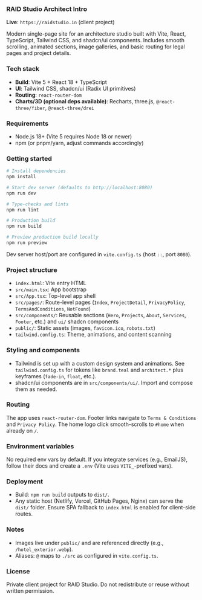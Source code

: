### RAID Studio Architect Intro

**Live**: `https://raidstudio.in` (client project)

Modern single-page site for an architecture studio built with Vite, React, TypeScript, Tailwind CSS, and shadcn/ui components. Includes smooth scrolling, animated sections, image galleries, and basic routing for legal pages and project details.

### Tech stack

- **Build**: Vite 5 + React 18 + TypeScript
- **UI**: Tailwind CSS, shadcn/ui (Radix UI primitives)
- **Routing**: `react-router-dom`
- **Charts/3D (optional deps available)**: Recharts, three.js, `@react-three/fiber`, `@react-three/drei`

### Requirements

- Node.js 18+ (Vite 5 requires Node 18 or newer)
- npm (or pnpm/yarn, adjust commands accordingly)

### Getting started

```bash
# Install dependencies
npm install

# Start dev server (defaults to http://localhost:8080)
npm run dev

# Type-checks and lints
npm run lint

# Production build
npm run build

# Preview production build locally
npm run preview
```

Dev server host/port are configured in `vite.config.ts` (host `::`, port `8080`).

### Project structure

- `index.html`: Vite entry HTML
- `src/main.tsx`: App bootstrap
- `src/App.tsx`: Top-level app shell
- `src/pages/`: Route-level pages (`Index`, `ProjectDetail`, `PrivacyPolicy`, `TermsAndConditions`, `NotFound`)
- `src/components/`: Reusable sections (`Hero`, `Projects`, `About`, `Services`, `Footer`, etc.) and `ui/` shadcn components
- `public/`: Static assets (images, `favicon.ico`, `robots.txt`)
- `tailwind.config.ts`: Theme, animations, and content scanning

### Styling and components

- Tailwind is set up with a custom design system and animations. See `tailwind.config.ts` for tokens like `brand.teal` and `architect.*` plus keyframes (`fade-in`, `float`, etc.).
- shadcn/ui components are in `src/components/ui/`. Import and compose them as needed.

### Routing

The app uses `react-router-dom`. Footer links navigate to `Terms & Conditions` and `Privacy Policy`. The home logo click smooth-scrolls to `#home` when already on `/`.

### Environment variables

No required env vars by default. If you integrate services (e.g., EmailJS), follow their docs and create a `.env` (Vite uses `VITE_`-prefixed vars).

### Deployment

- Build: `npm run build` outputs to `dist/`.
- Any static host (Netlify, Vercel, GitHub Pages, Nginx) can serve the `dist/` folder. Ensure SPA fallback to `index.html` is enabled for client-side routes.

### Notes

- Images live under `public/` and are referenced directly (e.g., `/hotel_exterior.webp`).
- Aliases: `@` maps to `./src` as configured in `vite.config.ts`.

### License

Private client project for RAID Studio. Do not redistribute or reuse without written permission.
